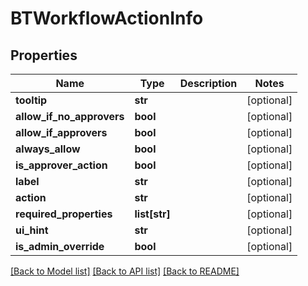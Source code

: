# BTWorkflowActionInfo

## Properties
Name | Type | Description | Notes
------------ | ------------- | ------------- | -------------
**tooltip** | **str** |  | [optional] 
**allow_if_no_approvers** | **bool** |  | [optional] 
**allow_if_approvers** | **bool** |  | [optional] 
**always_allow** | **bool** |  | [optional] 
**is_approver_action** | **bool** |  | [optional] 
**label** | **str** |  | [optional] 
**action** | **str** |  | [optional] 
**required_properties** | **list[str]** |  | [optional] 
**ui_hint** | **str** |  | [optional] 
**is_admin_override** | **bool** |  | [optional] 

[[Back to Model list]](../README.md#documentation-for-models) [[Back to API list]](../README.md#documentation-for-api-endpoints) [[Back to README]](../README.md)


